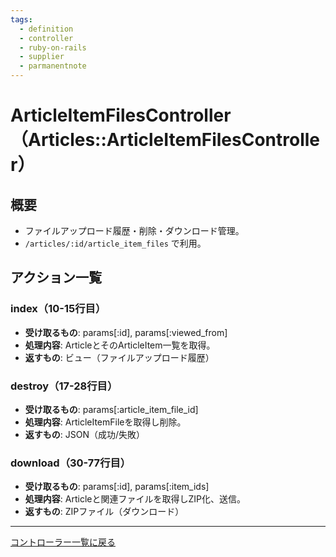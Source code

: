 ```yaml
---
tags:
  - definition
  - controller
  - ruby-on-rails
  - supplier
  - parmanentnote
---
```


# ArticleItemFilesController（Articles::ArticleItemFilesController）

## 概要
- ファイルアップロード履歴・削除・ダウンロード管理。
- `/articles/:id/article_item_files` で利用。

## アクション一覧

### index（10-15行目）
- **受け取るもの**: params[:id], params[:viewed_from]
- **処理内容**: ArticleとそのArticleItem一覧を取得。
- **返すもの**: ビュー（ファイルアップロード履歴）

### destroy（17-28行目）
- **受け取るもの**: params[:article_item_file_id]
- **処理内容**: ArticleItemFileを取得し削除。
- **返すもの**: JSON（成功/失敗）

### download（30-77行目）
- **受け取るもの**: params[:id], params[:item_ids]
- **処理内容**: Articleと関連ファイルを取得しZIP化、送信。
- **返すもの**: ZIPファイル（ダウンロード）

---

[コントローラー一覧に戻る](../supplier_controllers_index.md) 